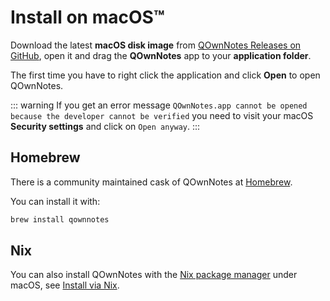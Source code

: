 # Install on macOS™

Download the latest **macOS disk image** from [QOwnNotes Releases on GitHub](https://github.com/pbek/QOwnNotes/releases),
open it and drag the **QOwnNotes** app to your **application folder**.

The first time you have to right click the application and click **Open** to open QOwnNotes.

::: warning
If you get an error message `QOwnNotes.app cannot be opened because the developer cannot be verified`
you need to visit your macOS **Security settings** and click on `Open anyway`.
:::

## Homebrew

There is a community maintained cask of QOwnNotes at [Homebrew](https://formulae.brew.sh/cask/qownnotes).

You can install it with:

```bash
brew install qownnotes
```

## Nix

You can also install QOwnNotes with the [Nix package manager](https://nixos.wiki/wiki/Nix_package_manager)
under macOS, see [Install via Nix](./nix.md).
